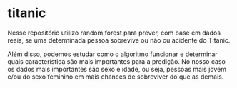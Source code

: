 # titanic

Nesse repositório utilizo random forest para prever, com base em dados reais, 
se uma determinada pessoa sobrevive ou não ou acidente do Titanic. 

Além disso, podemos estudar como o algoritmo funcionar e determinar quais característica 
são mais importantes para a predição. No nosso caso os dados mais importantes são sexo e idade, ou seja, pessoas
mais jovem e/ou do sexo feminino em mais chances de sobreviver do que as demais.  
